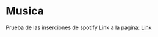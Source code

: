 # Musica
Prueba de las inserciones de spotify 
Link a la pagina: [Link](https://pabloaguirre9944.github.io/Musica/)
